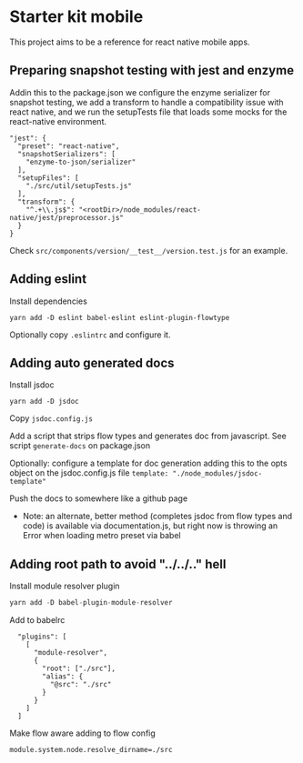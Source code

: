 # Starter kit mobile

This project aims to be a reference for react native mobile apps.

## Preparing snapshot testing with jest and enzyme

Addin this to the package.json we configure the enzyme serializer for snapshot testing, we add a transform to handle a compatibility issue with react native, and we run the setupTests file that loads some mocks for the react-native environment.

```
"jest": {
  "preset": "react-native",
  "snapshotSerializers": [
    "enzyme-to-json/serializer"
  ],
  "setupFiles": [
    "./src/util/setupTests.js"
  ],
  "transform": {
    "^.+\\.js$": "<rootDir>/node_modules/react-native/jest/preprocessor.js"
  }
}
```

Check `src/components/version/__test__/version.test.js` for an example.

## Adding eslint

Install dependencies

```
yarn add -D eslint babel-eslint eslint-plugin-flowtype
```

Optionally copy `.eslintrc` and configure it.

## Adding auto generated docs

Install jsdoc

```
yarn add -D jsdoc
```

Copy `jsdoc.config.js`

Add a script that strips flow types and generates doc from javascript. See script `generate-docs` on package.json

Optionally: configure a template for doc generation adding this to the opts object on the jsdoc.config.js file `template: "./node_modules/jsdoc-template"`

Push the docs to somewhere like a github page

- Note: an alternate, better method (completes jsdoc from flow types and code) is available via documentation.js, but right now is throwing an Error when loading metro preset via babel

## Adding root path to avoid "../../.." hell

Install module resolver plugin

```javascript
yarn add -D babel-plugin-module-resolver
```

Add to babelrc

```
  "plugins": [
    [
      "module-resolver",
      {
        "root": ["./src"],
        "alias": {
          "@src": "./src"
        }
      }
    ]
  ]
```

Make flow aware adding to flow config

```
module.system.node.resolve_dirname=./src
```
